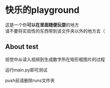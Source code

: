 # 快乐的playground
这是一个你**可以在里面随便玩耍**的地方  
请不要将实验性的东西带到该文件夹以外的地方去（


## About test

视觉中从读入视频到生成数字所在矩形框图片的过程

运行main.py即可测试

push前请删除runs文件夹
